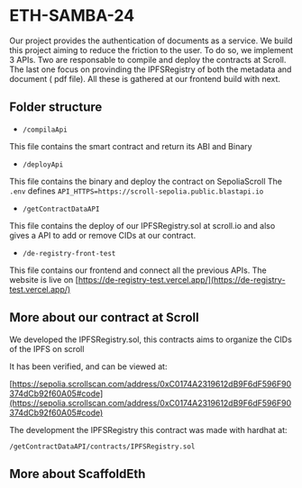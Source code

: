 # ETH-SAMBA-24

Our project provides the authentication of documents as a service. We build this project aiming to reduce the friction to the user. To do so, we implement 3 APIs. Two are responsable to compile and deploy the contracts at Scroll. The last one focus on provinding the IPFSRegistry of both the metadata and document ( pdf file). All these is gathered at our frontend build with next.

## Folder structure

- `/compilaApi`

This file contains the smart contract and return its ABI and Binary

- `/deployApi`

This file contains the binary and deploy the contract on SepoliaScroll
The `.env` defines `API_HTTPS=https://scroll-sepolia.public.blastapi.io`

- `/getContractDataAPI`

This file contains the deploy of our IPFSRegistry.sol at scroll.io and also gives a API to add or remove CIDs at our contract.

- `/de-registry-front-test`

This file contains our frontend and connect all the previous APIs.
The website is live on [https://de-registry-test.vercel.app/](https://de-registry-test.vercel.app/)

## More about our contract at Scroll

We developed the IPFSRegistry.sol, this contracts aims to organize the CIDs of the IPFS on scroll

It has been verified, and can be viewed at:

[https://sepolia.scrollscan.com/address/0xC0174A2319612dB9F6dF596F90374dCb92f60A05#code](https://sepolia.scrollscan.com/address/0xC0174A2319612dB9F6dF596F90374dCb92f60A05#code)

The development the IPFSRegistry this contract was made with hardhat at:

```
/getContractDataAPI/contracts/IPFSRegistry.sol
```

## More about ScaffoldEth

